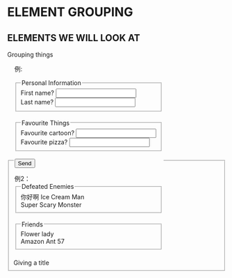 # ELEMENT GROUPING #
## ELEMENTS WE WILL LOOK AT ##
Grouping things <fieldset>
Giving a title <legend>
例:
<form>
	<fieldset><!--一个字段-->
		<legend>Personal Information</legend><!-- --><!--字段的名字-->
		First name? <input type="text" name="firstName"> <br>
		Last name? <input type="text" name="lastName"> <br>
	</fieldset> <br>
	<fieldset>
		<legend>Favourite Things</legend>
		Favourite cartoon? <input type="text" name="favCartoon"> <br>
		Favourite pizza? <input type="text" name="lastName"> <br>
	</fieldset> <br>
	<input type="submit" value="Send">
</form>
例2：
<!doctype html>
<html lang="en">
 <head>
  <meta charset="UTF-8">
  <meta name="Generator" content="EditPlus®">
  <meta name="Author" content="">
  <meta name="Keywords" content="">
  <meta name="Description" content="">
  <title>Document</title>
 </head>
 <body>
  <div>
    <fieldset>
      <legend>Defeated Enemies</legend>
      你好啊 Ice Cream Man <br>
       Super Scary Monster <br>
    </fieldset> <br>
    <fieldset>
     <legend>Friends</legend>
      Flower lady<br>
     Amazon Ant 57 <br>
    </fieldset> <br>
</div>
  </body>
</html>
